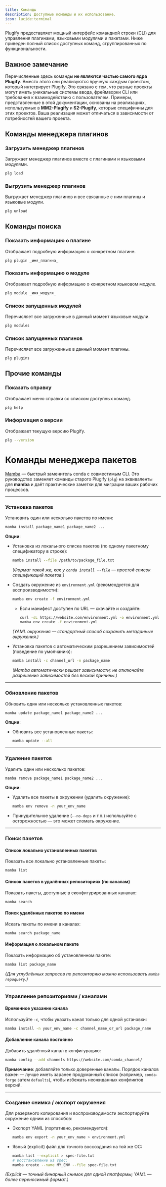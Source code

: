 ```yaml
---
title: Команды
description: Доступные команды и их использование.
icon: lucide:terminal
---
```


Plugify предоставляет мощный интерфейс командной строки (CLI) для управления плагинами, языковыми модулями и пакетами. Ниже приведен полный список доступных команд, сгруппированных по функциональности.

## **Важное замечание**
Перечисленные здесь команды **не являются частью самого ядра Plugify**. Вместо этого они реализуются вручную каждым проектом, который интегрирует Plugify. Это связано с тем, что разные проекты могут иметь уникальные системы ввода, фреймворки CLI или требования к взаимодействию с пользователем. Примеры, представленные в этой документации, основаны на реализациях, используемых в **MM2-Plugify** и **S2-Plugify**, которые специфичны для этих проектов. Ваша реализация может отличаться в зависимости от потребностей вашего проекта.

## **Команды менеджера плагинов**

### Загрузить менеджер плагинов
Загружает менеджер плагинов вместе с плагинами и языковыми модулями.

```bash
plg load
```

### Выгрузить менеджер плагинов
Выгружает менеджер плагинов и все связанные с ним плагины и языковые модули.

```bash
plg unload
```

## **Команды поиска**

### Показать информацию о плагине
Отображает подробную информацию о конкретном плагине.

```bash
plg plugin _имя_плагина_
```

### Показать информацию о модуле
Отображает подробную информацию о конкретном языковом модуле.

```bash
plg module _имя_модуля_
```

### Список запущенных модулей
Перечисляет все загруженные в данный момент языковые модули.

```bash
plg modules
```

### Список запущенных плагинов
Перечисляет все загруженные в данный момент плагины.

```bash
plg plugins
```

## **Прочие команды**

### Показать справку
Отображает меню справки со списком доступных команд.

```bash
plg help
```

### Информация о версии
Отображает текущую версию Plugify.

```bash
plg --version
```

# **Команды менеджера пакетов**

[Mamba](https://mamba.readthedocs.io/en/latest/) — быстрый заменитель conda с совместимым CLI. Это руководство заменяет команды старого Plugify (`plg`) на эквиваленты для **mamba** и даёт практические заметки для миграции ваших рабочих процессов.

---

### Установка пакетов
Установить один или несколько пакетов по имени:

```bash
mamba install package_name1 package_name2 ...
```

**Опции**:

- Установка из локального списка пакетов (по одному пакетному спецификатору в строке):

  ```bash
  mamba install --file /path/to/package_file.txt
  ```

  *(Формат такой же, как у `conda install --file` — простой список спецификаций пакетов.)*

- Создать окружение из `environment.yml` (рекомендуется для воспроизводимости):

  ```bash
  mamba env create -f environment.yml
  ```

  - Если манифест доступен по URL — скачайте и создайте:

    ```bash
    curl -sL https://website.com/environment.yml -o environment.yml
    mamba env create -f environment.yml
    ```

  *(YAML окружения — стандартный способ сохранить метаданные окружения.)*

- Установка пакетов с автоматическим разрешением зависимостей (поведение по умолчанию):

  ```bash
  mamba install -c channel_url -n package_name
  ```

  *(Mamba автоматически решает зависимости; не отключайте разрешение зависимостей без веской причины.)*

---

### Обновление пакетов
Обновить один или несколько установленных пакетов:

```bash
mamba update package_name1 package_name2 ...
```

**Опции**:
- Обновить все установленные пакеты:

  ```bash
  mamba update --all
  ```

---

### Удаление пакетов
Удалить один или несколько пакетов:

```bash
mamba remove package_name1 package_name2 ...
```

**Опции**:
- Удалить все пакеты в окружении (удалить окружение):

  ```bash
  mamba env remove -n your_env_name
  ```

- Принудительное удаление (`--no-deps` и т.п.) используйте с осторожностью — это может сломать окружение.

---

### Поиск пакетов

#### Список локально установленных пакетов
Показать все локально установленные пакеты:

```bash
mamba list
```

#### Список пакетов в удалённых репозиториях (по каналам)
Показать пакеты, доступные в сконфигурированных каналах:

```bash
mamba search
```

#### Поиск удалённых пакетов по имени
Искать пакеты по имени в каналах:

```bash
mamba search package_name
```

#### Информация о локальном пакете
Показать информацию об установленном пакете:

```bash
mamba list package_name
```

*(Для углублённых запросов по репозиторию можно использовать `mamba repoquery`.)*

---

### Управление репозиториями / каналами

#### Временное указание канала
Используйте `-c`, чтобы указать канал только для одной установки:

```bash
mamba install -n your_env_name -c channel_name_or_url package_name
```

#### Добавление канала постоянно
Добавить удалённый канал в конфигурацию:

```bash
mamba config --add channels https://website.com/conda_channel/
```

**Примечание**: добавляйте только доверенные каналы. Порядок каналов важен — лучше иметь заранее продуманный список (например, `conda-forge` затем `defaults`), чтобы избежать неожиданных конфликтов версий.

---

### Создание снимка / экспорт окружения
Для резервного копирования и воспроизводимости экспортируйте окружение одним из способов:

- Экспорт YAML (портативно, рекомендуется):

  ```bash
  mamba env export -n your_env_name > environment.yml
  ```

- Явный (explicit) файл для точного воссоздания на той же ОС:

  ```bash
  mamba list --explicit > spec-file.txt
  # восстановление из spec:
  mamba create --name MY_ENV --file spec-file.txt
  ```

*(Explicit — точный бинарный снимок для одной платформы; YAML — более переносимый формат.)*
